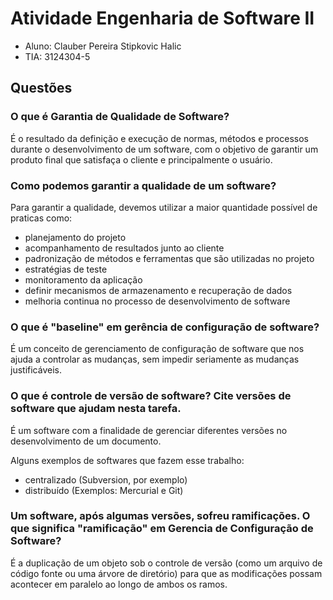 # Atividade Engenharia de Software II

- Aluno: Clauber Pereira Stipkovic Halic
- TIA: 3124304-5
 
 
## Questões

### O que é Garantia de Qualidade de Software?

É o resultado da definição e execução de normas, métodos e processos durante o desenvolvimento de um software, com o objetivo de garantir um produto final que satisfaça o cliente e principalmente o usuário.

### Como podemos garantir a qualidade de um software?

Para garantir a qualidade, devemos utilizar a maior quantidade possível de praticas como:

- planejamento do projeto
- acompanhamento de resultados junto ao cliente
- padronização de métodos e ferramentas que são utilizadas no projeto
- estratégias de teste
- monitoramento da aplicação
- definir mecanismos de armazenamento e recuperação de dados
- melhoria continua no processo de desenvolvimento de software

### O que é "baseline" em gerência de configuração de software?

É um conceito de gerenciamento de configuração de software que nos ajuda a controlar as mudanças, sem impedir seriamente as mudanças justificáveis.

### O que é controle de versão de software? Cite versões de software que ajudam nesta tarefa.

É um software com a finalidade de gerenciar diferentes versões no desenvolvimento de um documento.

Alguns exemplos de softwares que fazem esse trabalho:

- centralizado (Subversion, por exemplo)
- distribuído (Exemplos: Mercurial e Git)

### Um software, após algumas versões, sofreu ramificações. O que significa "ramificação" em  Gerencia de Configuração de Software?

É a duplicação de um objeto sob o controle de versão (como um arquivo de código fonte ou uma árvore de diretório) para que as modificações possam acontecer em paralelo ao longo de ambos os ramos.